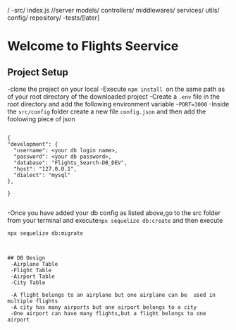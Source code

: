 /
  -src/
    index.js //server
    models/
    controllers/
    middlewares/
    services/
    utils/
    config/
    repository/
  -tests/[later]

  # Welcome to Flights Seervice

  ## Project Setup
  -clone the project on your local
  -Execute `npm install `on the same path as of your root directory of the downloaded project
  -Create a `.env` file in the root directory and add the following environment variable
  -`PORT=3000`
  -Inside the `src/config` folder create a new file `config.json` and then add the foolowing piece of json

  ```
  
  {
  "development": {
    "username": <your db login name>,
    "password": <your db password>,
    "database": "Flights_Search-DB_DEV",
    "host": "127.0.0.1",
    "dialect": "mysql"
  },
 
}

  
  ```
  -Once you have added your db config as listed above,go to the src folder from your terminal and execute`npx sequelize db:create`
  and then execute

  `npx sequelize db:migrate`
  
  ```


## DB Design
   -Airplane Table
   -Flight Table
   -Airport Table
   -City Table

   -A flight belongs to an airplane but one airplane can be  used in multiple flights
   -A city has many airports but one airport belongs to a city
   -One airport can have many flights,but a flight belongs to one airport

